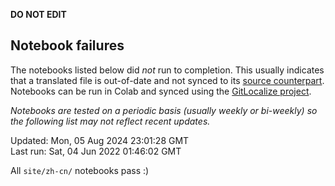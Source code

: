__DO NOT EDIT__

## Notebook failures

The notebooks listed below did *not* run to completion. This usually indicates
that a translated file is out-of-date and not synced to its
[source counterpart](../en-snapshot/). Notebooks can be run in Colab and synced
using the [GitLocalize project](https://gitlocalize.com/tensorflow/docs-l10n).

*Notebooks are tested on a periodic basis (usually weekly or bi-weekly) so the
following list may not reflect recent updates.*

Updated: Mon, 05 Aug 2024 23:01:28 GMT<br/>
Last run: Sat, 04 Jun 2022 01:46:02 GMT

All <code>site/zh-cn/</code> notebooks pass :)

